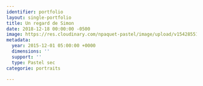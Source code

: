 ```yaml
---
identifier: portfolio
layout: single-portfolio
title: Un regard de Simon
date: 2018-12-18 00:00:00 -0500
image: https://res.cloudinary.com/npaquet-pastel/image/upload/v1542855159/Simon-portrait.jpg
metadata:
  year: 2015-12-01 05:00:00 +0000
  dimensions: ''
  support: ''
  type: Pastel sec
categorie: portraits

---
```

